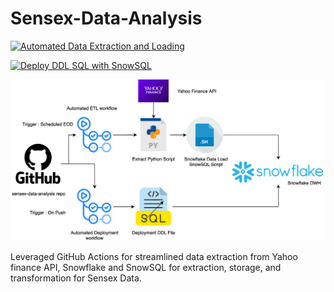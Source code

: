 # Sensex-Data-Analysis

[![Automated Data Extraction and Loading](https://github.com/AbhishekSingh1180/sensex-data-analysis/actions/workflows/main.yml/badge.svg)](https://github.com/AbhishekSingh1180/sensex-data-analysis/actions/workflows/main.yml)

[![Deploy DDL SQL with SnowSQL](https://github.com/AbhishekSingh1180/sensex-data-analysis/actions/workflows/deploy.yml/badge.svg)](https://github.com/AbhishekSingh1180/sensex-data-analysis/actions/workflows/deploy.yml)

![Diagram](https://github.com/AbhishekSingh1180/sensex-data-analysis/blob/main/Diagram/sensex-data-analysis.png)

Leveraged GitHub Actions for streamlined data extraction from Yahoo finance API, Snowflake and SnowSQL for extraction, storage, and transformation for Sensex Data.